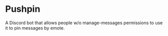 # Pushpin
A Discord bot that allows people w/o manage-messages permissions to use it to pin messages by emote.
